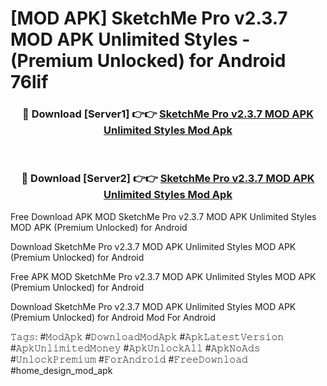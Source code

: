# [MOD APK] SketchMe Pro v2.3.7 MOD APK Unlimited Styles - (Premium Unlocked) for Android 76lif



<div align="center">
<h3>🔴 Download [Server1] 👉👉 <a href="https://momento.my/?title=SketchMe_Pro_v2.3.7_MOD_APK_Unlimited_Styles">SketchMe Pro v2.3.7 MOD APK Unlimited Styles Mod Apk</a></h3><br>

<h3>🔴 Download [Server2] 👉👉 <a href="https://momento.my/?title=SketchMe_Pro_v2.3.7_MOD_APK_Unlimited_Styles">SketchMe Pro v2.3.7 MOD APK Unlimited Styles Mod Apk</a></h3>
</div>



Free Download APK MOD SketchMe Pro v2.3.7 MOD APK Unlimited Styles MOD APK (Premium Unlocked) for Android

Download SketchMe Pro v2.3.7 MOD APK Unlimited Styles MOD APK (Premium Unlocked) for Android

Free APK MOD SketchMe Pro v2.3.7 MOD APK Unlimited Styles MOD APK (Premium Unlocked) for Android

Download SketchMe Pro v2.3.7 MOD APK Unlimited Styles MOD APK (Premium Unlocked) for Android Mod For Android

𝚃𝚊𝚐𝚜: #𝙼𝚘𝚍𝙰𝚙𝚔 #𝙳𝚘𝚠𝚗𝚕𝚘𝚊𝚍𝙼𝚘𝚍𝙰𝚙𝚔 #𝙰𝚙𝚔𝙻𝚊𝚝𝚎𝚜𝚝𝚅𝚎𝚛𝚜𝚒𝚘𝚗 #𝙰𝚙𝚔𝚄𝚗𝚕𝚒𝚖𝚒𝚝𝚎𝚍𝙼𝚘𝚗𝚎𝚢 #𝙰𝚙𝚔𝚄𝚗𝚕𝚘𝚌𝚔𝙰𝚕𝚕 #𝙰𝚙𝚔𝙽𝚘𝙰𝚍𝚜 #𝚄𝚗𝚕𝚘𝚌𝚔𝙿𝚛𝚎𝚖𝚒𝚞𝚖 #𝙵𝚘𝚛𝙰𝚗𝚍𝚛𝚘𝚒𝚍 #𝙵𝚛𝚎𝚎𝙳𝚘𝚠𝚗𝚕𝚘𝚊𝚍 #home_design_mod_apk
